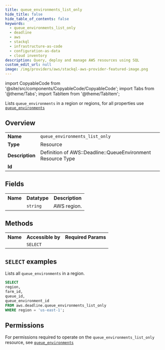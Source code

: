 ```yaml
---
title: queue_environments_list_only
hide_title: false
hide_table_of_contents: false
keywords:
  - queue_environments_list_only
  - deadline
  - aws
  - stackql
  - infrastructure-as-code
  - configuration-as-data
  - cloud inventory
description: Query, deploy and manage AWS resources using SQL
custom_edit_url: null
image: /img/providers/aws/stackql-aws-provider-featured-image.png
---
```


import CopyableCode from '@site/src/components/CopyableCode/CopyableCode';
import Tabs from '@theme/Tabs';
import TabItem from '@theme/TabItem';

Lists <code>queue_environments</code> in a region or regions, for all properties use <a href="/providers/aws/serviceName/queue_environments/"><code>queue_environments</code></a>

## Overview
<table><tbody>
<tr><td><b>Name</b></td><td><code>queue_environments_list_only</code></td></tr>
<tr><td><b>Type</b></td><td>Resource</td></tr>
<tr><td><b>Description</b></td><td>Definition of AWS::Deadline::QueueEnvironment Resource Type</td></tr>
<tr><td><b>Id</b></td><td><CopyableCode code="aws.deadline.queue_environments_list_only" /></td></tr>
</tbody></table>

## Fields
<table><tbody><tr><th>Name</th><th>Datatype</th><th>Description</th></tr><tr><td><CopyableCode code="region" /></td><td><code>string</code></td><td>AWS region.</td></tr>
</tbody></table>

## Methods

<table><tbody>
  <tr>
    <th>Name</th>
    <th>Accessible by</th>
    <th>Required Params</th>
  </tr>
  <tr>
    <td><CopyableCode code="list_resources" /></td>
    <td><code>SELECT</code></td>
    <td><CopyableCode code="region" /></td>
  </tr>
</tbody></table>

## `SELECT` examples
Lists all <code>queue_environments</code> in a region.
```sql
SELECT
region,
farm_id,
queue_id,
queue_environment_id
FROM aws.deadline.queue_environments_list_only
WHERE region = 'us-east-1';
```


## Permissions

For permissions required to operate on the <code>queue_environments_list_only</code> resource, see <a href="/providers/aws/deadline/queue_environments/#permissions"><code>queue_environments</code></a>

